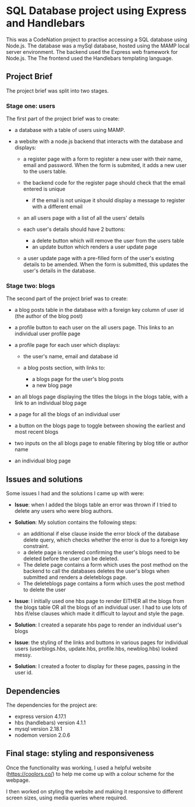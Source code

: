 # SQL Database project using Express and Handlebars

This was a CodeNation project to practise accessing a SQL database using Node.js.  The database was a mySql database, hosted using the MAMP local server environment.  The backend used the Express web framework for Node.js.  The The frontend used the Handlebars templating language.

## Project Brief

The project brief was split into two stages.

### Stage one: users

The first part of the project brief was to create:

* a database with a table of users using MAMP.

* a website with a node.js backend that interacts with the database and displays:

  - a register page with a form to register a new user with their name, email and password.  When the form is submited, it adds a new user to the users table.
  
  - the backend code for the register page should check that the email entered is unique
    -  if the email is not unique it should display a message to register with a different email

  - an all users page with a list of all the users' details
  
  - each user's details should have 2 buttons:
    - a delete button which will remove the user from the users table
    - an update button which renders a user update page
  
  - a user update page with a pre-filled form of the user's existing details to be amended.  When the form is submitted, this updates the user's details in the database.

### Stage two: blogs

The second part of the project brief was to create:

* a blog posts table in the database with a foreign key column of user id (the author of the blog post)

* a profile button to each user on the all users page.  This links to an individual user profile page

* a profile page for each user which displays:
  - the user's name, email and database id
  - a blog posts section, with links to:

    - a blogs page for the user's blog posts
    - a new blog page

* an all blogs page displaying the titles the blogs in the blogs table, with a link to an individual blog page

* a page for all the blogs of an individual user

* a button on the blogs page to toggle between showing the earliest and most recent blogs

* two inputs on the all blogs page to enable filtering by blog title or author name

* an individual blog page

## Issues and solutions

Some issues I had and the solutions I came up with were:
* **Issue**: when I added the blogs table an error was thrown if I tried to delete any users who were blog authors. 
* **Solution**: My solution contains the following steps:
  -  an additional if else clause inside the error block of the database delete query, which checks whether the error is due to a foreign key constraint.  
  - a delete page is rendered confirming the user's blogs need to be deleted before the user can be deleted. 
  - The delete page contains a form which uses the post method on the backend to call the databases deletes the user's blogs when submitted and renders a deleteblogs page.  
  - The deleteblogs page contains a form which uses the post method to delete the user

* **Issue**: I initially used one hbs page to render EITHER all the blogs from the blogs table OR all the blogs of an individual user. I had to use lots of hbs if/else clauses which made it difficult to layout and style the page. 
* **Solution**: I created a separate hbs page to render an individual user's blogs

* **Issue**: the styling of the links and buttons in various pages for individual users (userblogs.hbs, update.hbs, profile.hbs, newblog.hbs) looked messy.
* **Solution**: I created a footer to display for these pages, passing in the user id.

## Dependencies

The dependencies for the project are:
  * express version 4.17.1
  * hbs (handlebars) version 4.1.1
  * mysql version 2.18.1
  * nodemon version 2.0.6

## Final stage: styling and responsiveness

Once the functionality was working, I used a helpful website (https://coolors.co/) to help me come up with a colour scheme for the webpage.  

I then worked on styling the website and making it responsive to different screen sizes, using media queries where required.